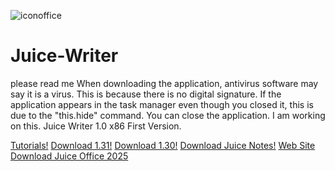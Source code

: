![iconoffice](https://github.com/user-attachments/assets/57f5b16b-4e5b-4d17-83c1-9419db653fad)
# Juice-Writer
please read me
When downloading the application, antivirus software may say it is a virus. This is because there is no digital signature. If the application appears in the task manager even though you closed it, this is due to the "this.hide" command. You can close the application. I am working on this.
Juice Writer 1.0 x86
First Version.


[Tutorials!](https://github.com/MrGreen10/Juice-Writer/wiki)
[Download 1.31!](https://github.com/MrGreen10/Juice-Writer/releases/tag/1.31)
[Download 1.30!](https://github.com/MrGreen10/Juice-Writer/releases/tag/1.30)
[Download Juice Notes!](https://github.com/MrGreen10/Juice-Notes/releases/tag/1.0)
[Web Site](https://sites.google.com/view/mrgreen10/home-page)
[Download Juice Office 2025](https://github.com/MrGreen10/Juice-Office-2025)
